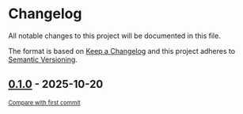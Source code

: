 # Changelog

All notable changes to this project will be documented in this file.

The format is based on [Keep a Changelog](http://keepachangelog.com/en/1.0.0/)
and this project adheres to [Semantic Versioning](http://semver.org/spec/v2.0.0.html).

<!-- insertion marker -->
## [0.1.0](https://github.com/tsypuk/aws-news/releases/tag/0.1.0) - 2025-10-20

<small>[Compare with first commit](https://github.com/tsypuk/aws-news/compare/ac9532a9510121eafd3cbbeb7fc0816b8cd27721...0.1.0)</small>

